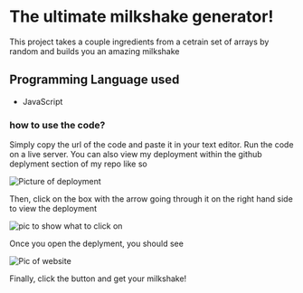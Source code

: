 # The ultimate milkshake generator! #

This project takes a couple ingredients from a cetrain set of arrays by random and builds you an amazing milkshake

## Programming Language used ##

* JavaScript

### how to use the code? ###

Simply copy the url of the code and paste it in your text editor. Run the code on a live server. You can also view my deployment within the github deplyment section of my repo like so

![Picture of deployment](http://url/to/img.png)

Then, click on the box with the arrow going through it on the right hand side to view the deployment

![pic to show what to click on](image.png)

Once you open the deplyment, you should see 

![Pic of website](image.png)

Finally, click the button and get your milkshake!
